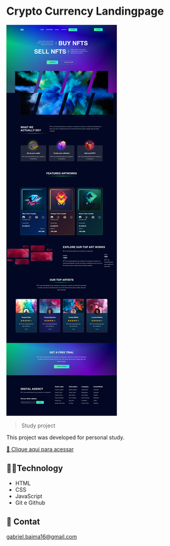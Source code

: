 # Crypto Currency Landingpage

![preview](./screenshot-market.png)
> Study project

This project was developed for personal study.


[🔗 Clique aqui para acessar](
    https://gabrielbaim.github.io/crypto-currency-landingpage/
) 

## 👨‍💻Technology

- HTML
- CSS
- JavaScript
- Git e Github

## 🧡 Contat

gabriel.baima16@gmail.com